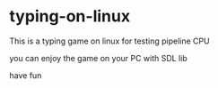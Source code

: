 # typing-on-linux
This is a typing game on linux for testing pipeline CPU



you can enjoy the game on your PC with SDL lib



have fun
